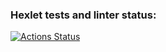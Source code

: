 ### Hexlet tests and linter status:
[![Actions Status](https://github.com/buyhuy/python-project-lvl1/workflows/hexlet-check/badge.svg)](https://github.com/buyhuy/python-project-lvl1/actions)